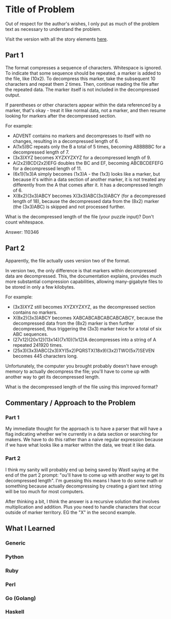 # Title of Problem

Out of respect for the author's wishes, I only put as much of the problem text as necessary to understand the problem.

Visit the version with all the story elements [here](https://adventofcode.com/2016/day/9).

## Part 1
The format compresses a sequence of characters. Whitespace is ignored. To indicate that some sequence should be repeated, a marker is added to the file, like (10x2). To decompress this marker, take the subsequent 10 characters and repeat them 2 times. Then, continue reading the file after the repeated data. The marker itself is not included in the decompressed output.

If parentheses or other characters appear within the data referenced by a marker, that's okay - treat it like normal data, not a marker, and then resume looking for markers after the decompressed section.

For example:

- ADVENT contains no markers and decompresses to itself with no changes, resulting in a decompressed length of 6.
- A(1x5)BC repeats only the B a total of 5 times, becoming ABBBBBC for a decompressed length of 7.
- (3x3)XYZ becomes XYZXYZXYZ for a decompressed length of 9.
- A(2x2)BCD(2x2)EFG doubles the BC and EF, becoming ABCBCDEFEFG for a decompressed length of 11.
- (6x1)(1x3)A simply becomes (1x3)A - the (1x3) looks like a marker, but because it's within a data section of another marker, it is not treated any differently from the A that comes after it. It has a decompressed length of 6.
- X(8x2)(3x3)ABCY becomes X(3x3)ABC(3x3)ABCY (for a decompressed length of 18), because the decompressed data from the (8x2) marker (the (3x3)ABC) is skipped and not processed further.

What is the decompressed length of the file (your puzzle input)? Don't count whitespace.

Answer: 110346
## Part 2
Apparently, the file actually uses version two of the format.

In version two, the only difference is that markers within decompressed data are decompressed. This, the documentation explains, provides much more substantial compression capabilities, allowing many-gigabyte files to be stored in only a few kilobytes.

For example:

- (3x3)XYZ still becomes XYZXYZXYZ, as the decompressed section contains no markers.
- X(8x2)(3x3)ABCY becomes XABCABCABCABCABCABCY, because the decompressed data from the (8x2) marker is then further decompressed, thus triggering the (3x3) marker twice for a total of six ABC sequences.
- (27x12)(20x12)(13x14)(7x10)(1x12)A decompresses into a string of A repeated 241920 times.
- (25x3)(3x3)ABC(2x3)XY(5x2)PQRSTX(18x9)(3x2)TWO(5x7)SEVEN becomes 445 characters long.

Unfortunately, the computer you brought probably doesn't have enough memory to actually decompress the file; you'll have to come up with another way to get its decompressed length.

What is the decompressed length of the file using this improved format?
## Commentary / Approach to the Problem
### Part 1
My immediate thought for the approach is to have a parser that will have a flag indicating whether we're currently in a data section or searching for makers. We have to do this rather than a naive regular expression because if we have what looks like a marker within the data, we treat it like data. 
### Part 2
I think my sanity will probably end up being saved by Wastl saying at the end of the part 2 prompt: "ou'll have to come up with another way to get its decompressed length". I'm 
guessing this means I have to do some math or something because actually decompressing by creating a giant text string will be too much for most computers.

After thinking a bit, I think the answer is a recursive solution that involves multiplication and addition. Plus you need to handle characters that occur outside of
marker territory. EG the "X" in the second example.
## What I Learned

### Generic

### Python

### Ruby

### Perl

### Go (Golang)

### Haskell
